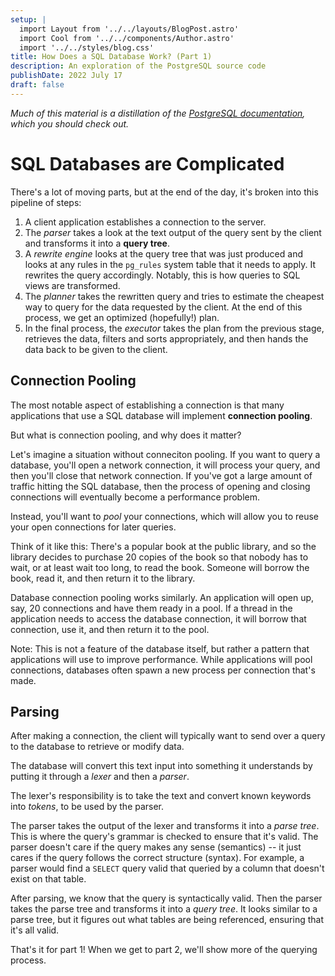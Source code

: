 ```yaml
---
setup: |
  import Layout from '../../layouts/BlogPost.astro'
  import Cool from '../../components/Author.astro'
  import '../../styles/blog.css'
title: How Does a SQL Database Work? (Part 1)
description: An exploration of the PostgreSQL source code
publishDate: 2022 July 17
draft: false
---
```


_Much of this material is a distillation of the [PostgreSQL documentation](https://www.postgresql.org/docs/14/overview.html), which you should check out._

# SQL Databases are **Complicated**

There's a lot of moving parts, but at the end of the day, it's broken into this pipeline of steps:

1. A client application establishes a connection to the server.
2. The _parser_ takes a look at the text output of the query sent by the client and transforms it into a **query tree**.
3. A _rewrite engine_ looks at the query tree that was just produced and looks at any rules in the `pg_rules` system table that it needs to apply. It rewrites the query accordingly. Notably, this is how queries to SQL views are transformed.
4. The _planner_ takes the rewritten query and tries to estimate the cheapest way to query for the data requested by the client. At the end of this process, we get an optimized (hopefully!) plan.
5. In the final process, the _executor_ takes the plan from the previous stage, retrieves the data, filters and sorts appropriately, and then hands the data back to be given to the client.

## Connection Pooling

The most notable aspect of establishing a connection is that many applications that use a SQL database will implement **connection pooling**.

But what is connection pooling, and why does it matter?

Let's imagine a situation without conneciton pooling. If you want to query a database, you'll open a network connection, it will process your query, and then you'll close that network connection. If you've got a large amount of traffic hitting the SQL database, then the process of opening and closing connections will eventually become a performance problem.

Instead, you'll want to _pool_ your connections, which will allow you to reuse your open connections for later queries.

Think of it like this: There's a popular book at the public library, and so the library decides to purchase 20 copies of the book so that nobody has to wait, or at least wait too long, to read the book. Someone will borrow the book, read it, and then return it to the library.

Database connection pooling works similarly. An application will open up, say, 20 connections and have them ready in a pool. If a thread in the application needs to access the database connection, it will borrow that connection, use it, and then return it to the pool.

Note: This is not a feature of the database itself, but rather a pattern that applications will use to improve performance. While applications will pool connections, databases often spawn a new process per connection that's made.

## Parsing

After making a connection, the client will typically want to send over a query to the database to retrieve or modify data.

The database will convert this text input into something it understands by putting it through a _lexer_ and then a _parser_.

The lexer's responsibility is to take the text and convert known keywords into _tokens_, to be used by the parser.

The parser takes the output of the lexer and transforms it into a _parse tree_. This is where the query's grammar is checked to ensure that it's valid. The parser doesn't care if the query makes any sense (semantics) -- it just cares if the query follows the correct structure (syntax). For example, a parser would find a `SELECT` query valid that queried by a column that doesn't exist on that table.

After parsing, we know that the query is syntactically valid. Then the parser takes the parse tree and transforms it into a _query tree_. It looks similar to a parse tree, but it figures out what tables are being referenced, ensuring that it's all valid.

That's it for part 1! When we get to part 2, we'll show more of the querying process.
